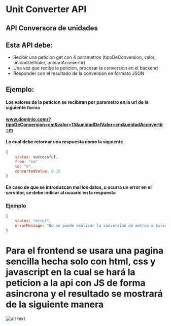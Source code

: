 # Unit Converter API
## API Conversora de unidades 

## Esta API debe:

- Recibir una peticion get con 4 parametros (tipoDeConversion, valor, unidadDelValor, unidadAconvertir)
- Una vez que recibe la peticion, procesar la conversion en el backend
- Responder con el resultado de la conversion en formato JSON

## Ejemplo:
#### Los valores de la peticion se recibiran por parametro en la url de la siguiente forma
#### www.dominio.com/?tipoDeConversion=cm&valor=15&unidadDelValor=cm&unidadAconvertir=m

#### Lo cual debe retornar una respuesta como la siguiente
```javascript
{
    status: successful,
    from: "cm"
    to: "m",
    convertedValue: 0.15
}
```

#### En caso de que se introduzcan mal los datos, u ocurra un error en el servidor, se debe indicar al usuario en la respuesta
### Ejemplo

```javascript
{
    status: "error",
    errorMessage: "No se puede realizar la conversion de metros a kilos",
}
```


# Para el frontend se usara una pagina sencilla hecha solo con html, css y javascript en la cual se hará la peticion a la api con JS de forma asincrona y el resultado se mostrará  de la siguiente manera

![alt text](https://res.cloudinary.com/hiddenberg/image/upload/s--2iuQnV_g--/v1618340442/marketbell/Desktop_-_1_dehqs8.png "Logo Title Text 1")
